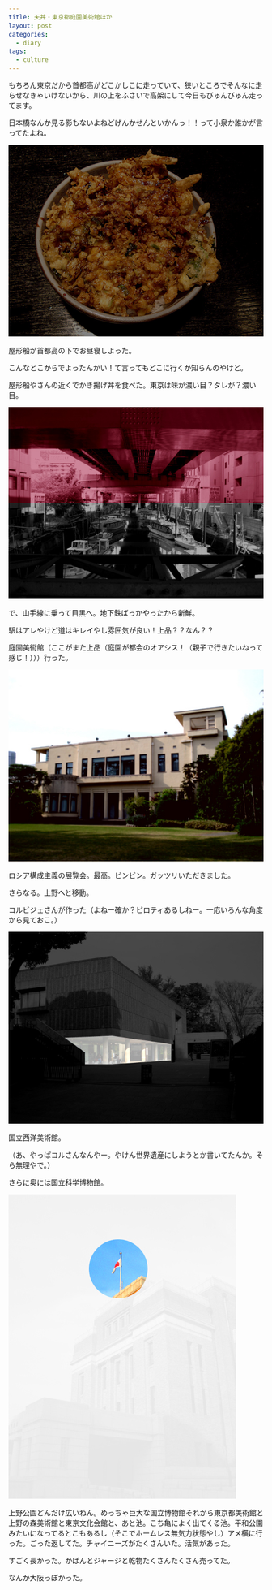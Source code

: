 ```yaml
---
title: 天丼・東京都庭園美術館ほか
layout: post
categories:
  - diary
tags:
  - culture
---
```


もちろん東京だから首都高がどこかしこに走っていて、狭いところでそんなに走らせなきゃいけないから、川の上をふさいで高架にして今日もびゅんびゅん走ってます。

日本橋なんか見る影もないよねどげんかせんといかんっ！！って小泉か誰かが言ってたよね。

![首都高速の下の川に浮かぶ屋形船][1]

屋形船が首都高の下でお昼寝しよった。

こんなとこからでよったんかい！て言ってもどこに行くか知らんのやけど。

屋形船やさんの近くでかき揚げ丼を食べた。東京は味が濃い目？タレが？濃い目。

![芝にある天麩羅店・あみ熊のかき揚げ丼][2]

で、山手線に乗って目黒へ。地下鉄ばっかやったから新鮮。

駅はアレやけど道はキレイやし雰囲気が良い！上品？？なん？？

庭園美術館（ここがまた上品（庭園が都会のオアシス！（親子で行きたいねって感じ！）））行った。

![東京都庭園美術館][3]

ロシア構成主義の展覧会。最高。ビンビン。ガッツリいただきました。

さらなる。上野へと移動。

コルビジェさんが作った（よねー確か？ピロティあるしねー。一応いろんな角度から見ておこ。）

![国立西洋美術館][4]

国立西洋美術館。

（あ、やっぱコルさんなんやー。やけん世界遺産にしようとか書いてたんか。そら無理やで。）

さらに奥には国立科学博物館。

![国立科学博物館][5]

上野公園どんだけ広いねん。めっちゃ巨大な国立博物館それから東京都美術館と上野の森美術館と東京文化会館と、あと池。こち亀によく出てくる池。平和公園みたいになってるとこもあるし（そこでホームレス無気力状態やし）アメ横に行った。ごった返してた。チャイニーズがたくさんいた。活気があった。

すごく長かった。かばんとジャージと乾物たくさんたくさん売ってた。

なんか大阪っぽかった。


 [1]: /img/uploads/2010/05/teien-art-museum-1.jpg
 [2]: /img/uploads/2010/05/teien-art-museum-2.jpg
 [3]: /img/uploads/2010/05/teien-art-museum-3.jpg
 [4]: /img/uploads/2010/05/teien-art-museum-4.jpg
 [5]: /img/uploads/2010/05/teien-art-museum-5.jpg
